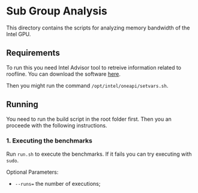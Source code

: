 # Sub Group Analysis
This directory contains the scripts for analyzing memory bandwidth of the Intel GPU.

## Requirements
To run this you need Intel Advisor tool to retreive information related to roofline.
You can download the software [here](https://www.intel.com/content/www/us/en/developer/tools/oneapi/base-toolkit-download.html).

Then you might run the command `/opt/intel/oneapi/setvars.sh`.

## Running
You need to run the build script in the root folder first.
Then you an proceede with the following instructions.

### 1. Executing the benchmarks
Run `run.sh` to execute the benchmarks.
If it fails you can try executing with `sudo`.

Optional Parameters:
- `--runs=` the number of executions;
